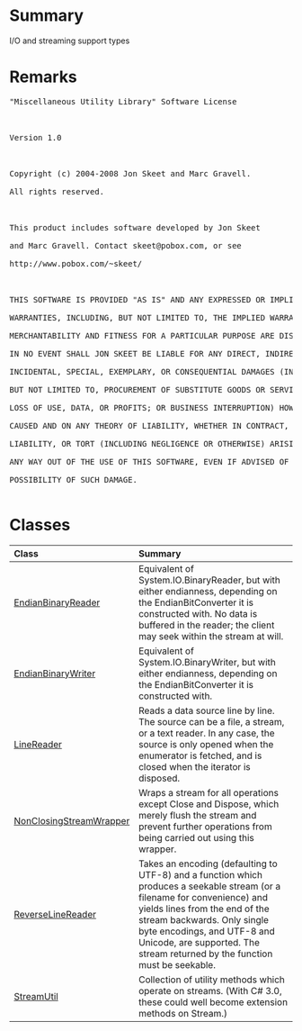 # Summary #
I/O and streaming support types
# Remarks #
<pre>
"Miscellaneous Utility Library" Software License<br>
<br>
Version 1.0<br>
<br>
Copyright (c) 2004-2008 Jon Skeet and Marc Gravell.<br>
All rights reserved.<br>
<br>
This product includes software developed by Jon Skeet<br>
and Marc Gravell. Contact skeet@pobox.com, or see<br>
http://www.pobox.com/~skeet/<br>
<br>
THIS SOFTWARE IS PROVIDED "AS IS" AND ANY EXPRESSED OR IMPLIED<br>
WARRANTIES, INCLUDING, BUT NOT LIMITED TO, THE IMPLIED WARRANTIES OF<br>
MERCHANTABILITY AND FITNESS FOR A PARTICULAR PURPOSE ARE DISCLAIMED.<br>
IN NO EVENT SHALL JON SKEET BE LIABLE FOR ANY DIRECT, INDIRECT,<br>
INCIDENTAL, SPECIAL, EXEMPLARY, OR CONSEQUENTIAL DAMAGES (INCLUDING,<br>
BUT NOT LIMITED TO, PROCUREMENT OF SUBSTITUTE GOODS OR SERVICES;<br>
LOSS OF USE, DATA, OR PROFITS; OR BUSINESS INTERRUPTION) HOWEVER<br>
CAUSED AND ON ANY THEORY OF LIABILITY, WHETHER IN CONTRACT, STRICT<br>
LIABILITY, OR TORT (INCLUDING NEGLIGENCE OR OTHERWISE) ARISING IN<br>
ANY WAY OUT OF THE USE OF THIS SOFTWARE, EVEN IF ADVISED OF THE<br>
POSSIBILITY OF SUCH DAMAGE.<br>
</pre>


# Classes #
| **Class** | **Summary** |
|:----------|:------------|
| [EndianBinaryReader](T_MongoDB_Driver_IO_EndianBinaryReader.md) | Equivalent of System.IO.BinaryReader, but with either endianness, depending on the EndianBitConverter it is constructed with. No data is buffered in the reader; the client may seek within the stream at will. |
| [EndianBinaryWriter](T_MongoDB_Driver_IO_EndianBinaryWriter.md) | Equivalent of System.IO.BinaryWriter, but with either endianness, depending on the EndianBitConverter it is constructed with. |
| [LineReader](T_MongoDB_Driver_IO_LineReader.md) | Reads a data source line by line. The source can be a file, a stream, or a text reader. In any case, the source is only opened when the enumerator is fetched, and is closed when the iterator is disposed. |
| [NonClosingStreamWrapper](T_MongoDB_Driver_IO_NonClosingStreamWrapper.md) | Wraps a stream for all operations except Close and Dispose, which merely flush the stream and prevent further operations from being carried out using this wrapper. |
| [ReverseLineReader](T_MongoDB_Driver_IO_ReverseLineReader.md) | Takes an encoding (defaulting to UTF-8) and a function which produces a seekable stream (or a filename for convenience) and yields lines from the end of the stream backwards. Only single byte encodings, and UTF-8 and Unicode, are supported. The stream returned by the function must be seekable. |
| [StreamUtil](T_MongoDB_Driver_IO_StreamUtil.md) | Collection of utility methods which operate on streams. (With C# 3.0, these could well become extension methods on Stream.) |
